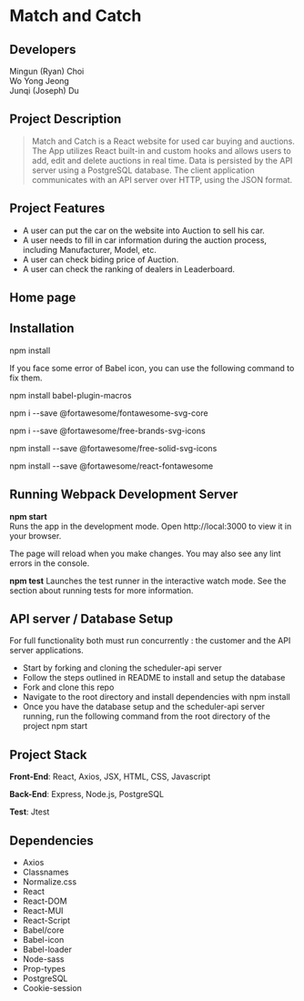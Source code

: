 # Match and Catch

## Developers
Mingun (Ryan) Choi <br/>
Wo Yong Jeong <br/>
Junqi (Joseph) Du

## Project Description

>Match and Catch is a React website for used car buying and auctions. The App utilizes React built-in and custom hooks and allows users to add, edit and delete auctions in real time. Data is persisted by the API server using a PostgreSQL database. The client application communicates with an API server over HTTP, using the JSON format.

## Project Features

- A user can put the car on the website into Auction to sell his car.
- A user needs to fill in car information during the auction process, including Manufacturer, Model, etc.
- A user can check biding price of Auction.
- A user can check the ranking of dealers in Leaderboard.

## Home page



## Installation

npm install

If you face some error of Babel icon, you can use the following command to fix them.

npm install babel-plugin-macros

npm i --save @fortawesome/fontawesome-svg-core

npm i --save @fortawesome/free-brands-svg-icons

npm install --save @fortawesome/free-solid-svg-icons

npm install --save @fortawesome/react-fontawesome

## Running Webpack Development Server

<b>npm start</b> <br>
Runs the app in the development mode.
Open http://local:3000 to view it in your browser.

The page will reload when you make changes.
You may also see any lint errors in the console.

<b>npm test</b>
Launches the test runner in the interactive watch mode.
See the section about running tests for more information.

## API server / Database Setup

For full functionality both must run concurrently : the customer and the API server applications.
- Start by forking and cloning the scheduler-api server
- Follow the steps outlined in README to install and setup the database
- Fork and clone this repo
- Navigate to the root directory and install dependencies with npm install
- Once you have the database setup and the scheduler-api server running, run the following command from the root directory of the project npm start


## Project Stack

**Front-End**: React, Axios, JSX, HTML, CSS, Javascript

**Back-End**: Express, Node.js, PostgreSQL

**Test**: Jtest

## Dependencies

- Axios
- Classnames
- Normalize.css
- React
- React-DOM
- React-MUI
- React-Script
- Babel/core
- Babel-icon
- Babel-loader
- Node-sass
- Prop-types
- PostgreSQL
- Cookie-session
